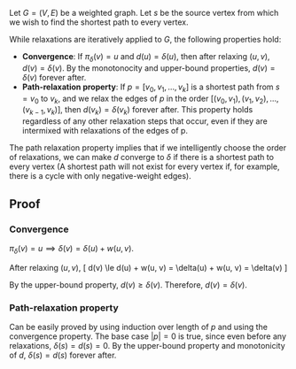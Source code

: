 Let $G = (V, E)$ be a weighted graph.
Let $s$ be the source vertex from which we wish to find the shortest path to every vertex.

While relaxations are iteratively applied to $G$, the following properties hold:

* **Convergence**: If $π_{\delta}(v) = u$ and $d(u) = \delta(u)$, then after relaxing $(u, v)$,
$d(v) = \delta(v)$. By the monotonocity and upper-bound properties, $d(v) = \delta(v)$ forever after.
* **Path-relaxation property**: If $p = [v_0, v_1, \ldots, v_k]$ is a shortest path
from $s = v_0$ to $v_k$, and we relax the edges of $p$ in the order
$[(v_0, v_1), (v_1, v_2), \ldots, (v_{k-1}, v_k)]$, then $d(v_k) = \delta(v_k)$ forever after.
This property holds regardless of any other relaxation steps that occur,
even if they are intermixed with relaxations of the edges of p.

The path relaxation property implies that if we intelligently choose the order of relaxations,
we can make $d$ converge to $\delta$ if there is a shortest path to every vertex
(A shortest path will not exist for every vertex if, for example,
there is a cycle with only negative-weight edges).

## Proof

### Convergence

$π_{\delta}(v) = u \implies \delta(v) = \delta(u) + w(u, v)$.

After relaxing $(u, v)$,
\[ d(v) \le d(u) + w(u, v) = \delta(u) + w(u, v) = \delta(v) \]

By the upper-bound property, $d(v) \ge \delta(v)$. Therefore, $d(v) = \delta(v)$.

### Path-relaxation property

Can be easily proved by using induction over length of $p$
and using the convergence property.
The base case $|p| = 0$ is true, since even before any relaxations, $\delta(s) = d(s) = 0$.
By the upper-bound property and monotonicity of $d$, $\delta(s) = d(s)$ forever after.
